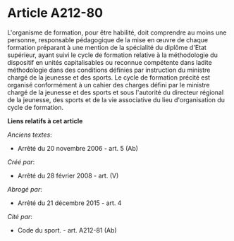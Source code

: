 # Article A212-80

L'organisme de formation, pour être habilité, doit comprendre au moins une personne, responsable pédagogique de la mise en
œuvre de chaque formation préparant à une mention de la spécialité du diplôme d'Etat supérieur, ayant suivi le cycle de
formation relative à la méthodologie du dispositif en unités capitalisables ou reconnue compétente dans ladite méthodologie
dans des conditions définies par instruction du ministre chargé de la jeunesse et des sports. Le cycle de formation précité
est organisé conformément à un cahier des charges défini par le ministre chargé de la jeunesse et des sports et sous
l'autorité du directeur régional de la jeunesse, des sports et de la vie associative du lieu d'organisation du cycle de
formation.

**Liens relatifs à cet article**

_Anciens textes_:

  - Arrêté du 20 novembre 2006 - art. 5 (Ab)

_Créé par_:

  - Arrêté du 28 février 2008 - art. (V)

_Abrogé par_:

  - Arrêté du 21 décembre 2015 - art. 4

_Cité par_:

  - Code du sport. - art. A212-81 (Ab)
